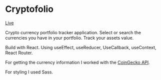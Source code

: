 # Cryptofolio

[Live](https://cryptofolio-app.netlify.app/)

Crypto currency portfolio tracker application. Select or search the currencies you have in your portfolio. Track your assets value.

Build with React. Using useEffect, useReducer, UseCallback, useContext, React Router.

For getting the currency information I worked with the [CoinGecko API](https://www.coingecko.com/en).

For styling I used Sass.
